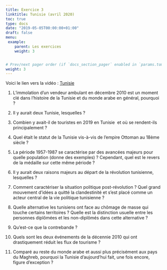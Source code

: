 ```yaml
---
title: Exercice 3
linktitle: Tunisie (avril 2020)
toc: true
type: docs
date: "2019-05-05T00:00:00+01:00"
draft: false
menu:
 example:
    parent: Les exercices
    weight: 3


# Prev/next pager order (if `docs_section_pager` enabled in `params.toml`)
weight: 3
---
```


Voici le lien vers la vidéo : [Tunisie](https://www.youtube.com/watch?v=CdByIKdPLbM)


1) L’immolation d’un vendeur ambulant en décembre 2010 est un moment clé dans l’histoire de la Tunisie et du monde arabe en général, pourquoi ?


2) Il y aurait deux Tunisie, lesquelles ?


3) Combien y avait-il de touristes en 2019 en Tunisie  et où se rendent-ils principalement ?


4) Quel était le statut de la Tunisie vis-à-vis de l’empire Ottoman au 18ème siècle ? 


5) La période 1957-1987 se caractérise par des avancées majeurs pour quelle population (donne des exemples) ? Cependant, quel est le revers de la médaille sur cette même période ?


6) Il y aurait deux raisons majeurs au départ de la révolution tunisienne, lesquelles ?


7) Comment caractériser la situation politique post-révolution ? Quel grand mouvement d’idées a quitté la clandestinité et s’est placé comme un acteur central de la vie politique tunisienne ?


8) Quelle alternative les tunisiens ont face au chômage de masse qui touche certains territoires ? Quelle est la distinction usuelle entre les personnes diplômées et les non-diplômés dans cette alternative ?


9) Qu’est-ce que la contrebande ? 


10) Quels sont les deux événements de la décennie 2010 qui ont drastiquement réduit les flux de tourisme ?


11) Comparé au reste du monde arabe et aussi plus précisément aux pays du Maghreb, pourquoi la Tunisie d’aujourd’hui fait, une fois encore, figure d’exception ? 
